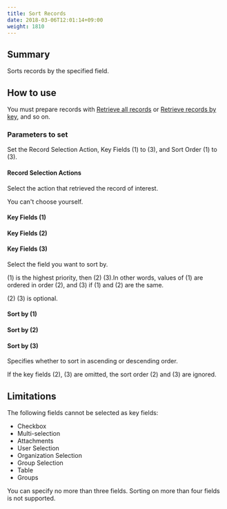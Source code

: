 ```yaml
---
title: Sort Records
date: 2018-03-06T12:01:14+09:00
weight: 1810
---
```

## Summary

Sorts records by the specified field.

## How to use

You must prepare records with [Retrieve all records](../get_all_records) or [Retrieve records by key](../get_records_by_key), and so on.

### Parameters to set

Set the Record Selection Action, Key Fields (1) to (3), and Sort Order (1) to (3).

#### Record Selection Actions

Select the action that retrieved the record of interest.

You can't choose yourself.

#### Key Fields (1)

#### Key Fields (2)

#### Key Fields (3)

Select the field you want to sort by.

(1) is the highest priority, then (2) (3).In other words, values of (1) are ordered in order (2), and (3) if (1) and (2) are the same.

(2) (3) is optional.

#### Sort by (1)

#### Sort by (2)

#### Sort by (3)

Specifies whether to sort in ascending or descending order.

If the key fields (2), (3) are omitted, the sort order (2) and (3) are ignored.

## Limitations

The following fields cannot be selected as key fields:

-	Checkbox
-	Multi-selection
-	Attachments
-	User Selection
-	Organization Selection
-	Group Selection
-	Table
-	Groups

You can specify no more than three fields. Sorting on more than four fields is not supported.
